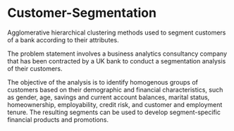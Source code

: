 # Customer-Segmentation
Agglomerative hierarchical clustering methods used to segment customers of a bank according to their attributes.
<p> 
The problem statement involves a business analytics consultancy company that has been contracted by a UK bank to conduct a segmentation analysis of their customers. <p>The objective of the analysis is to identify homogenous groups of customers based on their demographic and financial characteristics, such as gender, age, savings and current account balances, marital status, homeownership, employability, credit risk, and customer and employment tenure. The resulting segments can be used to develop segment-specific financial products and promotions. </p>
